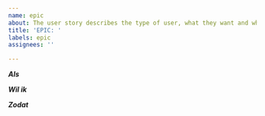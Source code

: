```yaml
---
name: epic
about: The user story describes the type of user, what they want and why.
title: 'EPIC: '
labels: epic
assignees: ''

---
```


***Als***

***Wil ik***

***Zodat***
